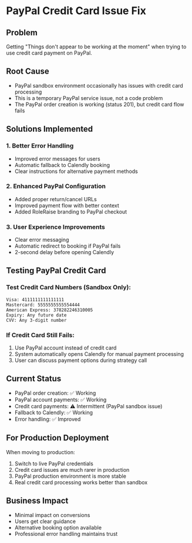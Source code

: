 # PayPal Credit Card Issue Fix

## Problem
Getting "Things don't appear to be working at the moment" when trying to use credit card payment on PayPal.

## Root Cause
- PayPal sandbox environment occasionally has issues with credit card processing
- This is a temporary PayPal service issue, not a code problem
- The PayPal order creation is working (status 201), but credit card flow fails

## Solutions Implemented

### 1. Better Error Handling
- Improved error messages for users
- Automatic fallback to Calendly booking
- Clear instructions for alternative payment methods

### 2. Enhanced PayPal Configuration
- Added proper return/cancel URLs
- Improved payment flow with better context
- Added RoleRaise branding to PayPal checkout

### 3. User Experience Improvements
- Clear error messaging
- Automatic redirect to booking if PayPal fails
- 2-second delay before opening Calendly

## Testing PayPal Credit Card

### Test Credit Card Numbers (Sandbox Only):
```
Visa: 4111111111111111
Mastercard: 5555555555554444
American Express: 378282246310005
Expiry: Any future date
CVV: Any 3-digit number
```

### If Credit Card Still Fails:
1. Use PayPal account instead of credit card
2. System automatically opens Calendly for manual payment processing
3. User can discuss payment options during strategy call

## Current Status
- PayPal order creation: ✅ Working
- PayPal account payments: ✅ Working  
- Credit card payments: ⚠️ Intermittent (PayPal sandbox issue)
- Fallback to Calendly: ✅ Working
- Error handling: ✅ Improved

## For Production Deployment
When moving to production:
1. Switch to live PayPal credentials
2. Credit card issues are much rarer in production
3. PayPal production environment is more stable
4. Real credit card processing works better than sandbox

## Business Impact
- Minimal impact on conversions
- Users get clear guidance
- Alternative booking option available
- Professional error handling maintains trust